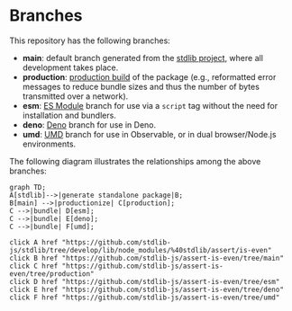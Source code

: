<!--

@license Apache-2.0

Copyright (c) 2022 The Stdlib Authors.

Licensed under the Apache License, Version 2.0 (the "License");
you may not use this file except in compliance with the License.
You may obtain a copy of the License at

    http://www.apache.org/licenses/LICENSE-2.0

Unless required by applicable law or agreed to in writing, software
distributed under the License is distributed on an "AS IS" BASIS,
WITHOUT WARRANTIES OR CONDITIONS OF ANY KIND, either express or implied.
See the License for the specific language governing permissions and
limitations under the License.

-->

# Branches

This repository has the following branches:

-   **main**: default branch generated from the [stdlib project][stdlib-url], where all development takes place.
-   **production**: [production build][production-url] of the package (e.g., reformatted error messages to reduce bundle sizes and thus the number of bytes transmitted over a network).
-   **esm**: [ES Module][esm-url] branch for use via a `script` tag without the need for installation and bundlers.
-   **deno**: [Deno][deno-url] branch for use in Deno.
-   **umd**: [UMD][umd-url] branch for use in Observable, or in dual browser/Node.js environments.

The following diagram illustrates the relationships among the above branches:

```mermaid
graph TD;
A[stdlib]-->|generate standalone package|B;
B[main] -->|productionize| C[production];
C -->|bundle| D[esm];
C -->|bundle| E[deno];
C -->|bundle| F[umd];

click A href "https://github.com/stdlib-js/stdlib/tree/develop/lib/node_modules/%40stdlib/assert/is-even"
click B href "https://github.com/stdlib-js/assert-is-even/tree/main"
click C href "https://github.com/stdlib-js/assert-is-even/tree/production"
click D href "https://github.com/stdlib-js/assert-is-even/tree/esm"
click E href "https://github.com/stdlib-js/assert-is-even/tree/deno"
click F href "https://github.com/stdlib-js/assert-is-even/tree/umd"
```

[stdlib-url]: https://github.com/stdlib-js/stdlib/tree/develop/lib/node_modules/%40stdlib/assert/is-even
[production-url]: https://github.com/stdlib-js/assert-is-even/tree/production
[deno-url]: https://github.com/stdlib-js/assert-is-even/tree/deno
[umd-url]: https://github.com/stdlib-js/assert-is-even/tree/umd
[esm-url]: https://github.com/stdlib-js/assert-is-even/tree/esm